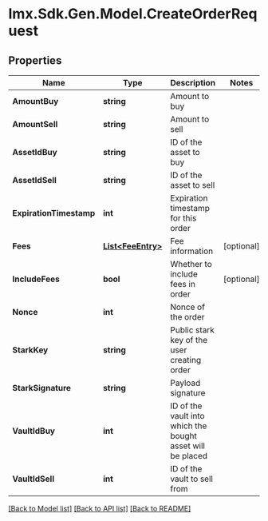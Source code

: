 # Imx.Sdk.Gen.Model.CreateOrderRequest

## Properties

Name | Type | Description | Notes
------------ | ------------- | ------------- | -------------
**AmountBuy** | **string** | Amount to buy | 
**AmountSell** | **string** | Amount to sell | 
**AssetIdBuy** | **string** | ID of the asset to buy | 
**AssetIdSell** | **string** | ID of the asset to sell | 
**ExpirationTimestamp** | **int** | Expiration timestamp for this order | 
**Fees** | [**List&lt;FeeEntry&gt;**](FeeEntry.md) | Fee information | [optional] 
**IncludeFees** | **bool** | Whether to include fees in order | [optional] 
**Nonce** | **int** | Nonce of the order | 
**StarkKey** | **string** | Public stark key of the user creating order | 
**StarkSignature** | **string** | Payload signature | 
**VaultIdBuy** | **int** | ID of the vault into which the bought asset will be placed | 
**VaultIdSell** | **int** | ID of the vault to sell from | 

[[Back to Model list]](../README.md#documentation-for-models) [[Back to API list]](../README.md#documentation-for-api-endpoints) [[Back to README]](../README.md)

